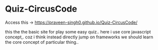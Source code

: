 # Quiz-CircusCode
Access this -> https://praveen-singh0.github.io/Quiz-CircusCode/

this the the basic site for play some easy quiz..
here i use core javascript concept,. 
coz i think instead directly jump on frameworks we should learn the core concept of particular thing..
